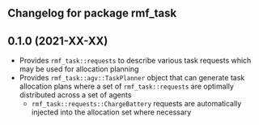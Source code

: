 ## Changelog for package rmf_task

0.1.0 (2021-XX-XX)
------------------
* Provides `rmf_task::requests` to describe various task requests which may be used for allocation planning
* Provides `rmf_task::agv::TaskPlanner` object that can generate task allocation plans where a set of `rmf_task::requests` are optimally distributed across a set of agents
    * `rmf_task::requests::ChargeBattery` requests are automatically injected into the allocation set where necessary
